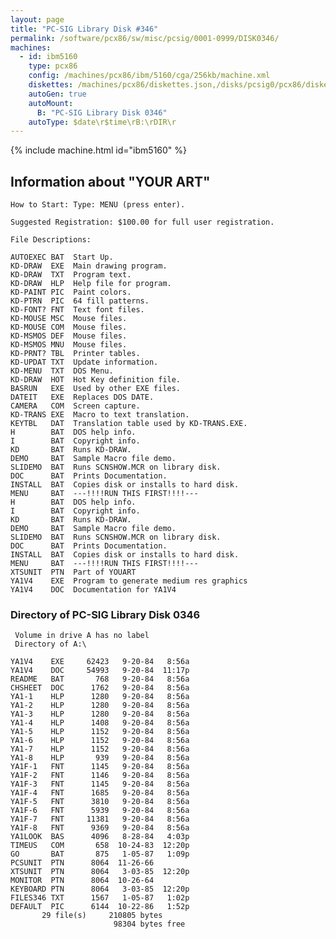 ```yaml
---
layout: page
title: "PC-SIG Library Disk #346"
permalink: /software/pcx86/sw/misc/pcsig/0001-0999/DISK0346/
machines:
  - id: ibm5160
    type: pcx86
    config: /machines/pcx86/ibm/5160/cga/256kb/machine.xml
    diskettes: /machines/pcx86/diskettes.json,/disks/pcsig0/pcx86/diskettes.json
    autoGen: true
    autoMount:
      B: "PC-SIG Library Disk 0346"
    autoType: $date\r$time\rB:\rDIR\r
---
```


{% include machine.html id="ibm5160" %}

## Information about "YOUR ART"

    How to Start: Type: MENU (press enter).
    
    Suggested Registration: $100.00 for full user registration.
    
    File Descriptions:
    
    AUTOEXEC BAT  Start Up.
    KD-DRAW  EXE  Main drawing program.
    KD-DRAW  TXT  Program text.
    KD-DRAW  HLP  Help file for program.
    KD-PAINT PIC  Paint colors.
    KD-PTRN  PIC  64 fill patterns.
    KD-FONT? FNT  Text font files.
    KD-MOUSE MSC  Mouse files.
    KD-MOUSE COM  Mouse files.
    KD-MSMOS DEF  Mouse files.
    KD-MSMOS MNU  Mouse files.
    KD-PRNT? TBL  Printer tables.
    KD-UPDAT TXT  Update information.
    KD-MENU  TXT  DOS Menu.
    KD-DRAW  HOT  Hot Key definition file.
    BASRUN   EXE  Used by other EXE files.
    DATEIT   EXE  Replaces DOS DATE.
    CAMERA   COM  Screen capture.
    KD-TRANS EXE  Macro to text translation.
    KEYTBL   DAT  Translation table used by KD-TRANS.EXE.
    H        BAT  DOS help info.
    I        BAT  Copyright info.
    KD       BAT  Runs KD-DRAW.
    DEMO     BAT  Sample Macro file demo.
    SLIDEMO  BAT  Runs SCNSHOW.MCR on library disk.
    DOC      BAT  Prints Documentation.
    INSTALL  BAT  Copies disk or installs to hard disk.
    MENU     BAT  ---!!!!RUN THIS FIRST!!!!---
    H        BAT  DOS help info.
    I        BAT  Copyright info.
    KD       BAT  Runs KD-DRAW.
    DEMO     BAT  Sample Macro file demo.
    SLIDEMO  BAT  Runs SCNSHOW.MCR on library disk.
    DOC      BAT  Prints Documentation.
    INSTALL  BAT  Copies disk or installs to hard disk.
    MENU     BAT  ---!!!!RUN THIS FIRST!!!!---
    XTSUNIT  PTN  Part of YOUART
    YA1V4    EXE  Program to generate medium res graphics
    YA1V4    DOC  Documentation for YA1V4

### Directory of PC-SIG Library Disk 0346

     Volume in drive A has no label
     Directory of A:\

    YA1V4    EXE     62423   9-20-84   8:56a
    YA1V4    DOC     54993   9-20-84  11:17p
    README   BAT       768   9-20-84   8:56a
    CHSHEET  DOC      1762   9-20-84   8:56a
    YA1-1    HLP      1280   9-20-84   8:56a
    YA1-2    HLP      1280   9-20-84   8:56a
    YA1-3    HLP      1280   9-20-84   8:56a
    YA1-4    HLP      1408   9-20-84   8:56a
    YA1-5    HLP      1152   9-20-84   8:56a
    YA1-6    HLP      1152   9-20-84   8:56a
    YA1-7    HLP      1152   9-20-84   8:56a
    YA1-8    HLP       939   9-20-84   8:56a
    YA1F-1   FNT      1145   9-20-84   8:56a
    YA1F-2   FNT      1146   9-20-84   8:56a
    YA1F-3   FNT      1145   9-20-84   8:56a
    YA1F-4   FNT      1685   9-20-84   8:56a
    YA1F-5   FNT      3810   9-20-84   8:56a
    YA1F-6   FNT      5939   9-20-84   8:56a
    YA1F-7   FNT     11381   9-20-84   8:56a
    YA1F-8   FNT      9369   9-20-84   8:56a
    YA1LOOK  BAS      4096   8-28-84   4:03p
    TIMEUS   COM       658  10-24-83  12:20p
    GO       BAT       875   1-05-87   1:09p
    PCSUNIT  PTN      8064  11-26-66
    XTSUNIT  PTN      8064   3-03-85  12:20p
    MONITOR  PTN      8064  10-26-64
    KEYBOARD PTN      8064   3-03-85  12:20p
    FILES346 TXT      1567   1-05-87   1:02p
    DEFAULT  PIC      6144  10-22-86   1:52p
           29 file(s)     210805 bytes
                           98304 bytes free
